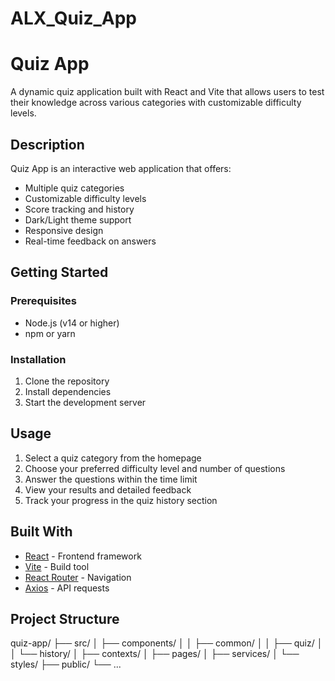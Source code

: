 # ALX_Quiz_App

# Quiz App

A dynamic quiz application built with React and Vite that allows users to test their knowledge across various categories with customizable difficulty levels.

## Description

Quiz App is an interactive web application that offers:

- Multiple quiz categories
- Customizable difficulty levels
- Score tracking and history
- Dark/Light theme support
- Responsive design
- Real-time feedback on answers

## Getting Started

### Prerequisites

- Node.js (v14 or higher)
- npm or yarn

### Installation

1. Clone the repository
2. Install dependencies
3. Start the development server

## Usage

1. Select a quiz category from the homepage
2. Choose your preferred difficulty level and number of questions
3. Answer the questions within the time limit
4. View your results and detailed feedback
5. Track your progress in the quiz history section

## Built With

- [React](https://reactjs.org/) - Frontend framework
- [Vite](https://vitejs.dev/) - Build tool
- [React Router](https://reactrouter.com/) - Navigation
- [Axios](https://axios-http.com/) - API requests

## Project Structure

quiz-app/
├── src/
│ ├── components/
│ │ ├── common/
│ │ ├── quiz/
│ │ └── history/
│ ├── contexts/
│ ├── pages/
│ ├── services/
│ └── styles/
├── public/
└── ...
